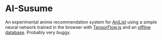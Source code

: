 # AI-Susume
An experimental anime recommendation system for [AniList](https://anilist.co) using a simple neural network trained in the browser with [TensorFlow.js](https://github.com/tensorflow/tfjs) and an [offline database](https://github.com/manami-project). Probably very buggy.